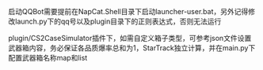 启动QQBot需要提前在NapCat.Shell目录下启动launcher-user.bat，另外记得修改launch.py下的qq号以及plugin目录下的正则表达式，否则无法运行

plugin/CS2CaseSimulator插件下，如需自定义箱子类型，可参考json文件设置武器箱内容，务必保证各品质爆率总和为1，StarTrack独立计算，并在main.py下配置武器箱名称map和list
